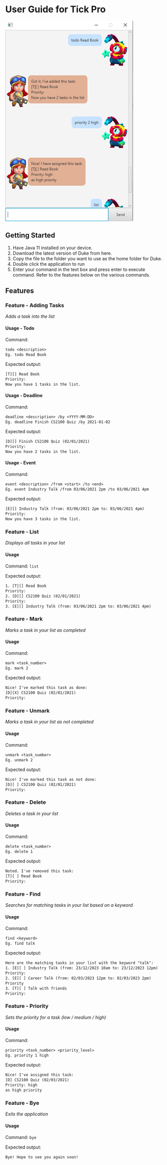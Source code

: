 # User Guide for Tick Pro

![This is an image](/assets/screenshot_ip.png)

## Getting Started

1. Have Java 11 installed on your device.
2. Download the latest version of Duke from here.
3. Copy the file to the folder you want to use as the home folder for Duke.
4. Double click the application to run
5. Enter your command in the text box and press enter to execute command. Refer to the features below on the various commands.

## Features

### Feature - Adding Tasks
*Adds a task into the list*

#### Usage - Todo
Command:
```
todo <description>
Eg. todo Read Book
```

Expected output:

```Got it. I've added this task: 
[T][] Read Book
Priority:
Now you have 1 tasks in the list.
```

#### Usage - Deadline
Command:
```
deadline <description> /by <YYYY-MM-DD>
Eg. deadline Finish CS2100 Quiz /by 2021-01-02
```

Expected output:

```Got it. I've added this task: 
[D][] Finish CS2100 Quiz (02/01/2021)
Priority:
Now you have 2 tasks in the list.
```

#### Usage - Event
Command:
```
event <description> /from <start> /to <end>
Eg. event Industry Talk /from 03/06/2021 2pm /to 03/06/2021 4pm
```
Expected output:

```Got it. I've added this task: 
[E][] Industry Talk (from: 03/06/2021 2pm to: 03/06/2021 4pm)
Priority:
Now you have 3 tasks in the list.
```

### Feature - List
*Displays all tasks in your list*
#### Usage
Command: `list`

Expected output:

```Here are the tasks in your list: 
1. [T][] Read Book
Priority:
2. [D][] CS2100 Quiz (02/01/2021)
Priority:
3. [E][] Industry Talk (from: 03/06/2021 2pm to: 03/06/2021 4pm)
```

### Feature - Mark
*Marks a task in your list as completed*
#### Usage
Command:
```
mark <task_number>
Eg. mark 2
```

Expected output:
```
Nice! I've marked this task as done:
[D][X] CS2100 Quiz (02/01/2021)
Priority:
```

### Feature - Unmark
*Marks a task in your list as not completed*
#### Usage
Command:
```
unmark <task_number>
Eg. unmark 2
```

Expected output:
```
Nice! I've marked this task as not done:
[D][ ] CS2100 Quiz (02/01/2021)
Priority:
```

### Feature - Delete
*Deletes a task in your list*
#### Usage
Command:
```
delete <task_number>
Eg. delete 1
```

Expected output:
```
Noted. I've removed this task:
[T][ ] Read Book
Priority:
```

### Feature - Find
*Searches for matching tasks in your list based on a keyword*
#### Usage
Command:
```
find <keyword>
Eg. find talk
```

Expected output:
```
Here are the matching tasks in your list with the keyword "talk":
1. [E][ ] Industry Talk (from: 23/12/2023 10am to: 23/12/2023 12pm)
Priority:
2. [E][ ] Career Talk (from: 02/03/2023 12pm to: 02/03/2023 2pm)
Priority
3. [T][ ] Talk with friends
Priority:
```

### Feature - Priority
*Sets the priority for a task (low / medium / high)*
#### Usage
Command:
```
priority <task_number> <priority_level>
Eg. priority 1 high
```

Expected output:
```
Nice! I've assigned this task:
[D] CS2100 Quiz (02/03/2021)
Priority: high
as high priority
```

### Feature - Bye
*Exits the application*
#### Usage
Command: `bye`

Expected output:

```
Bye! Hope to see you again soon!
```